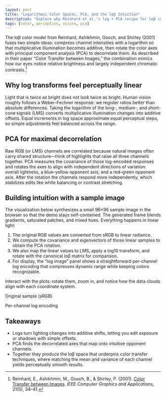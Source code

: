 ```yaml
---
layout: post
title: "Logarithmic Color Spaces, PCA, and the lαβ Intuition"
description: "Explore why Reinhard et al.'s log + PCA recipe for lαβ color space works, and experiment with an interactive sample image."
tags: [color, perception, vision, pca]
---
```


The lαβ color model from Reinhard, Ashikhmin, Gooch, and Shirley (2001) fuses two simple ideas: compress channel intensities with a logarithm so that multiplicative illumination becomes additive, then rotate the color axes with principal component analysis (PCA) to decorrelate them. As described in their paper “Color Transfer between Images,” the combination mimics how our eyes notice relative brightness and largely independent chromatic contrasts.[^reinhard]

## Why log transforms feel perceptually linear

Light that is twice as bright does not look twice as bright. Human vision roughly follows a Weber–Fechner response: we register ratios better than absolute differences. Taking the logarithm of the long-, medium-, and short-cone signals (LMS) converts multiplicative illumination changes into additive offsets. Equal increments in log space approximate equal perceptual steps, so simple adjustments feel balanced across the range.

## PCA for maximal decorrelation

Raw RGB (or LMS) channels are correlated because natural images often carry shared structure—think of highlights that raise all three channels together. PCA measures the covariance of those log-encoded responses and rotates the axes to align with independent directions of variation: overall lightness, a blue–yellow opponent axis, and a red–green opponent axis. After the rotation the channels respond more independently, which stabilizes edits like white balancing or contrast stretching.

## Building intuition with a sample image

The visualization below synthesizes a small 96×96 sample image in the browser so that the demo stays self-contained. The generated frame blends gradients, saturated patches, and mixed hues. Everything happens in linear light:

1. The original RGB values are converted from sRGB to linear radiance.
2. We compute the covariance and eigenvectors of those linear samples to obtain the PCA rotation.
3. We also map the linear values to LMS, apply a log10 transform, and rotate with the canonical lαβ matrix for comparison.
4. For display, the “log image” panel shows a straightforward per-channel log encoding that compresses dynamic range while keeping colors recognizable.

Interact with the plots: rotate them, zoom in, and notice how the data clouds align with each coordinate system.

<div id="lab-color-playground" class="color-pca-demo">
  <div class="color-pca-demo__images">
    <div>
      <canvas id="color-pca-original" width="96" height="96" aria-label="Sample RGB image"></canvas>
      <p class="color-pca-demo__caption">Original sample (sRGB)</p>
    </div>
    <div>
      <canvas id="color-pca-log" width="96" height="96" aria-label="Log-encoded RGB image"></canvas>
      <p class="color-pca-demo__caption">Per-channel log encoding</p>
    </div>
  </div>
  <div class="color-pca-demo__plots">
    <div id="color-pca-rgb" aria-label="Scatter plot of linear RGB values"></div>
    <div id="color-pca-pca" aria-label="Scatter plot after PCA rotation"></div>
    <div id="color-pca-logplot" aria-label="Scatter plot in log lαβ coordinates"></div>
  </div>
  <div class="color-pca-demo__stats" id="color-pca-stats" aria-live="polite"></div>
</div>

## Takeaways

* Logs turn lighting changes into additive shifts, letting you edit exposure or shadows with simple offsets.
* PCA finds the decorrelated axes that map onto intuitive opponent channels.
* Together they produce the lαβ space that underpins color transfer techniques, where matching the mean and variance of each channel yields perceptually smooth results.

[^reinhard]: Reinhard, E., Ashikhmin, M., Gooch, B., & Shirley, P. (2001). [Color Transfer between Images](https://ieeexplore.ieee.org/document/946629). *IEEE Computer Graphics and Applications*, 21(5), 34–41.

<script src="https://cdn.plot.ly/plotly-2.30.0.min.js"></script>
<script defer src="{{ '/assets/js/log-pca-interactive.js' | relative_url }}"></script>
